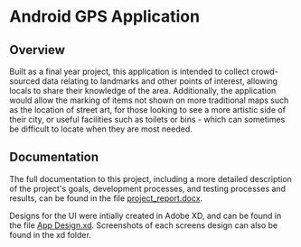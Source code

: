 # Android GPS Application 
## Overview
Built as a final year project, this application is intended to collect crowd-sourced data relating to landmarks and other points of interest, allowing locals to share their knowledge of the area.
Additionally, the application would allow the marking of items not shown on more traditional maps such as the location of street art, for those looking to see a more artistic side of their city, or useful facilities such as toilets or bins - which can sometimes be difficult to locate when they are most needed.

## Documentation
The full documentation to this project, including a more detailed description of the project's goals, development processes, and testing processes and results, can be found in the file [project_report.docx](https://github.com/Mbuglass/Android-GPS-Application/blob/master/Project_Report.docx).

Designs for the UI were intially created in Adobe XD, and can be found in the file [App Design.xd](https://github.com/Mbuglass/Android-GPS-Application/blob/master/App%20Design.xd). Screenshots of each screens design can also be found in the xd folder.

